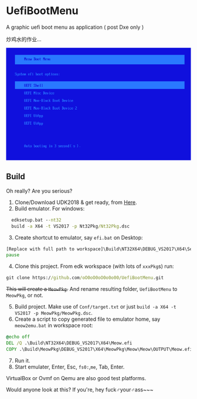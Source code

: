 # UefiBootMenu

A graphic uefi boot menu as application ( post Dxe only )

炒鸡水的作业...

![Screenshot](arts/scr01.png?raw=true)

## Build

Oh really? Are you serious?

1. Clone/Download UDK2018 & get ready, from [Here](https://github.com/tianocore/tianocore.github.io/wiki/UDK2018-How-to-Build#how-to-build-windows-system).
2. Build emulator. For windows: 
```cmd
  edksetup.bat --nt32
  build -a X64 -t VS2017 -p Nt32Pkg/Nt32Pkg.dsc
```
3. Create shortcut to emulator, say `efi.bat` on Desktop:
```cmd
[Replace with full path to workspace]\Build\NT32X64\DEBUG_VS2017\X64\SecMain.exe
pause
```
4. Clone this project. From edk workspace (with lots of `xxxPkg`s) run:
```cmd
git clone https://github.com/oO0oO0oO0o0o00/UefiBootMenu.git
```
~~This will create a `MeowPkg`.~~
And rename resulting folder, `UefiBootMenu` to `MeowPkg`, or not.

5. Build project. Make use of `Conf/target.txt` or just `build -a X64 -t VS2017 -p MeowPkg/MeowPkg.dsc`.
6. Create a script to copy generated file to emulator home, say `meow2emu.bat` in workspace root:
```cmd
@echo off
DEL /Q .\Build\NT32X64\DEBUG_VS2017\X64\Meow.efi
COPY .\Build\MeowPkg\DEBUG_VS2017\X64\MeowPkg\Meow\Meow\OUTPUT\Meow.efi .\Build\NT32X64\DEBUG_VS2017\X64\Meow.efi
```
7. Run it.
8. Start emulater, Enter, Esc, `fs0:`,`me`, Tab, Enter.

VirtualBox or Ovmf on Qemu are also good test platforms.

Would anyone look at this? If you're, hey fuck♂your♂ass~~~

